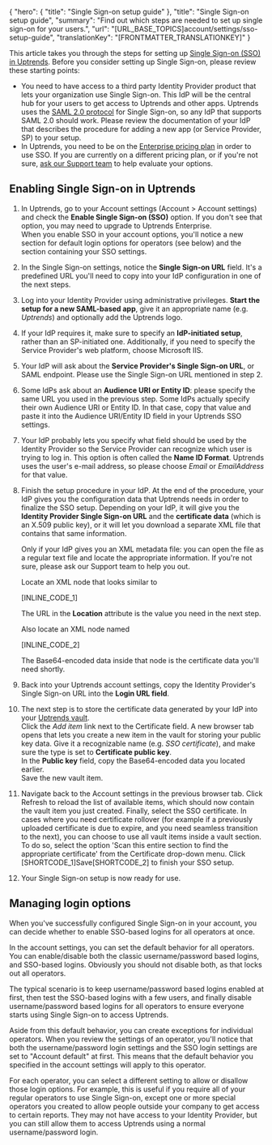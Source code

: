 {
  "hero": {
    "title": "Single Sign-on setup guide"
  },
  "title": "Single Sign-on setup guide",
  "summary": "Find out which steps are needed to set up single sign-on for your users.",
  "url": "[URL_BASE_TOPICS]account/settings/sso-setup-guide",
  "translationKey": "[FRONTMATTER_TRANSLATIONKEY]"
}

This article takes you through the steps for setting up [Single Sign-on (SSO) in Uptrends]([LINK_URL_1]). Before you consider setting up Single Sign-on, please review these starting points:

-   You need to have access to a third party Identity Provider product that lets your organization use Single Sign-on. This IdP will be the central hub for your users to get access to Uptrends and other apps. Uptrends uses the [SAML 2.0 protocol]([LINK_URL_2]) for Single Sign-on, so any IdP that supports SAML 2.0 should work. Please review the documentation of your IdP that describes the procedure for adding a new app (or Service Provider, SP) to your setup.
-   In Uptrends, you need to be on the [Enterprise pricing plan]([LINK_URL_3]) in order to use SSO. If you are currently on a different pricing plan, or if you're not sure, [ask our Support team]([LINK_URL_4]) to help evaluate your options.

## Enabling Single Sign-on in Uptrends

1.  In Uptrends, go to your Account settings (Account > Account settings) and check the **Enable Single Sign-on (SSO)** option. If you don't see that option, you may need to upgrade to Uptrends Enterprise.  
    When you enable SSO in your account options, you'll notice a new section for default login options for operators (see below) and the section containing your SSO settings.

2.  In the Single Sign-on settings, notice the **Single Sign-on URL** field. It's a predefined URL you'll need to copy into your IdP configuration in one of the next steps.

3.  Log into your Identity Provider using administrative privileges. **Start the setup for a new SAML-based app**, give it an appropriate name (e.g. *Uptrends*) and optionally add the Uptrends logo.

4.  If your IdP requires it, make sure to specify an **IdP-initiated setup**, rather than an SP-initiated one. Additionally, if you need to specify the Service Provider's web platform, choose Microsoft IIS.

5.  Your IdP will ask about the **Service Provider's Single Sign-on URL**, or SAML endpoint. Please use the Single Sign-on URL mentioned in step 2.

6.  Some IdPs ask about an **Audience URI or Entity ID**: please specify the same URL you used in the previous step. Some IdPs actually specify their own Audience URI or Entity ID. In that case, copy that value and paste it into the Audience URI/Entity ID field in your Uptrends SSO settings.

7.  Your IdP probably lets you specify what field should be used by the Identity Provider so the Service Provider can recognize which user is trying to log in. This option is often called the **Name ID Format**. Uptrends uses the user's e-mail address, so please choose *Email* or *EmailAddress* for that value.

8.  Finish the setup procedure in your IdP. At the end of the procedure, your IdP gives you the configuration data that Uptrends needs in order to finalize the SSO setup. Depending on your IdP, it will give you the **Identity Provider Single Sign-on URL** and the **certificate data** (which is an X.509 public key), or it will let you download a separate XML file that contains that same information.  

    Only if your IdP gives you an XML metadata file: you can open the file as a regular text file and locate the appropriate information. If you're not sure, please ask our Support team to help you out.

    Locate an XML node that looks similar to 
    
    [INLINE_CODE_1]
    
    The URL in the **Location** attribute is the value you need in the next step.

    Also locate an XML node named 
    
    [INLINE_CODE_2]
    
    The Base64-encoded data inside that node is the certificate data you'll need shortly.

9.  Back into your Uptrends account settings, copy the Identity Provider's Single Sign-on URL into the **Login URL field**.

10. The next step is to store the certificate data generated by your IdP into your [Uptrends vault]([LINK_URL_5]).   
    Click the *Add item* link next to the Certificate field. A new browser tab opens that lets you create a new item in the vault for storing your public key data. Give it a recognizable name (e.g. *SSO certificate*), and make sure the type is set to **Certificate public key**.   
    In the **Public key** field, copy the Base64-encoded data you located earlier.   
    Save the new vault item. 

11. Navigate back to the Account settings in the previous browser tab. Click Refresh to reload the list of available items, which should now contain the vault item you just created. Finally, select the SSO certificate. In cases where you need certificate rollover (for example if a previously uploaded certificate is due to expire, and you need seamless transition to the next), you can choose to use all vault items inside a vault section. To do so, select the option 'Scan this entire section to find the appropriate certificate' from the Certificate drop-down menu. Click [SHORTCODE_1]Save[SHORTCODE_2] to finish your SSO setup. 

12. Your Single Sign-on setup is now ready for use. 

## Managing login options 

When you've successfully configured Single Sign-on in your account, you can decide whether to enable SSO-based logins for all operators at once. 

In the account settings, you can set the default behavior for all operators. You can enable/disable both the classic username/password based logins, and SSO-based logins. Obviously you should not disable both, as that locks out all operators. 

The typical scenario is to keep username/password based logins enabled at first, then test the SSO-based logins with a few users, and finally disable username/password based logins for all operators to ensure everyone starts using Single Sign-on to access Uptrends. 

Aside from this default behavior, you can create exceptions for individual operators. When you review the settings of an operator, you'll notice that both the username/password login settings and the SSO login settings are set to "Account default" at first. This means that the default behavior you specified in the account settings will apply to this operator. 

For each operator, you can select a different setting to allow or disallow those login options. For example, this is useful if you require all of your regular operators to use Single Sign-on, except one or more special operators you created to allow people outside your company to get access to certain reports. They may not have access to your Identity Provider, but you can still allow them to access Uptrends using a normal username/password login.
